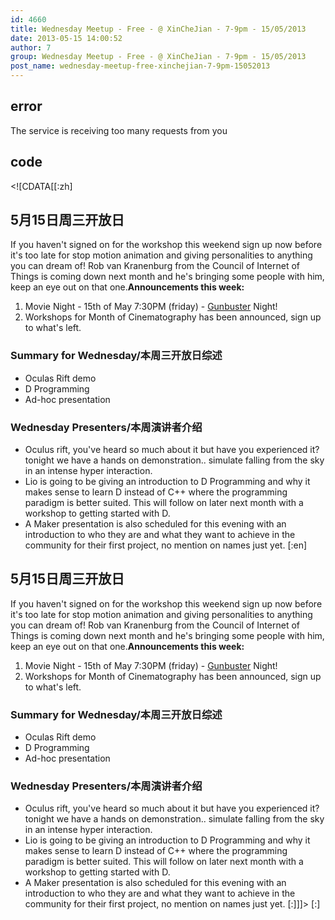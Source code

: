 ```yaml
---
id: 4660
title: Wednesday Meetup - Free - @ XinCheJian - 7-9pm - 15/05/2013
date: 2013-05-15 14:00:52
author: 7
group: Wednesday Meetup - Free - @ XinCheJian - 7-9pm - 15/05/2013
post_name: wednesday-meetup-free-xinchejian-7-9pm-15052013
---
```


## error
The service is receiving too many requests from you

## code
 <!\[CDATA\[\[:zh\]

## 5月15日周三开放日

If you haven't signed on for the workshop this weekend sign up now before it's too late for stop motion animation and giving personalities to anything you can dream of! Rob van Kranenburg from the Council of Internet of Things is coming down next month and he's bringing some people with him, keep an eye out on that one.**Announcements this week:** 
1. Movie Night - 15th of May 7:30PM (friday) - [Gunbuster](http://xinchejian.us5.list-manage1.com/track/click?u=98ab15cb868dfa090df3d6f81&id=511dfd4d34&e=a21af6164b) Night!
2. Workshops for Month of Cinematography has been announced, sign up to what's left.

### Summary for Wednesday/本周三开放日综述

* Oculas Rift demo
* D Programming
* Ad-hoc presentation

### Wednesday Presenters/本周演讲者介绍

* Oculus rift, you've heard so much about it but have you experienced it? tonight we have a hands on demonstration.. simulate falling from the sky in an intense hyper interaction.
* Lio is going to be giving an introduction to D Programming and why it makes sense to learn D instead of C++ where the programming paradigm is better suited. This will follow on later next month with a workshop to getting started with D.
* A Maker presentation is also scheduled for this evening with an introduction to who they are and what they want to achieve in the community for their first project, no mention on names just yet.
\[:en\]

## 5月15日周三开放日

If you haven't signed on for the workshop this weekend sign up now before it's too late for stop motion animation and giving personalities to anything you can dream of! Rob van Kranenburg from the Council of Internet of Things is coming down next month and he's bringing some people with him, keep an eye out on that one.**Announcements this week:** 
1. Movie Night - 15th of May 7:30PM (friday) - [Gunbuster](http://xinchejian.us5.list-manage1.com/track/click?u=98ab15cb868dfa090df3d6f81&id=511dfd4d34&e=a21af6164b) Night!
2. Workshops for Month of Cinematography has been announced, sign up to what's left.

### Summary for Wednesday/本周三开放日综述

* Oculas Rift demo
* D Programming
* Ad-hoc presentation

### Wednesday Presenters/本周演讲者介绍

* Oculus rift, you've heard so much about it but have you experienced it? tonight we have a hands on demonstration.. simulate falling from the sky in an intense hyper interaction.
* Lio is going to be giving an introduction to D Programming and why it makes sense to learn D instead of C++ where the programming paradigm is better suited. This will follow on later next month with a workshop to getting started with D.
* A Maker presentation is also scheduled for this evening with an introduction to who they are and what they want to achieve in the community for their first project, no mention on names just yet.
\[:\]\]\]> \[:\]
